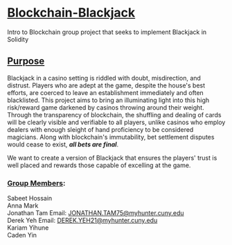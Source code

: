 # <ins>**Blockchain-Blackjack**</ins>
Intro to Blockchain group project that seeks to implement Blackjack in Solidity

## <ins>Purpose</ins>
Blackjack in a casino setting is riddled with doubt, misdirection, and distrust. Players who are adept at the game, despite the house's best efforts, are coerced to leave an establishment immediately and often blacklisted. 
This project aims to bring an illuminating light into this high risk/reward game darkened by casinos throwing around their weight.
Through the transparency of blockchain, the shuffling and dealing of cards will be clearly visible and verifiable to all players, unlike casinos who employ dealers with enough sleight of hand proficiency to be considered magicians.
Along with blockchain's immutability, bet settlement disputes would cease to exist, ***all bets are final***.

We want to create a version of Blackjack that ensures the players' trust is well placed and rewards those capable of excelling at the game.

### <ins>Group Members</ins>:
Sabeet Hossain<br>
Anna Mark<br>
Jonathan Tam  Email: JONATHAN.TAM75@myhunter.cuny.edu <br>
Derek Yeh Email: DEREK.YEH21@myhunter.cuny.edu <br>
Kariam Yihune<br>
Caden Yin<br>
